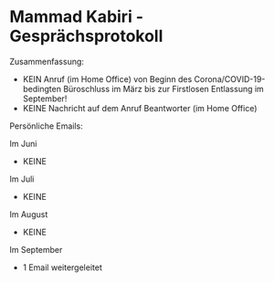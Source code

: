 # Mammad Kabiri   - Gesprächsprotokoll

Zusammenfassung:

- KEIN Anruf (im Home Office) von Beginn des Corona/COVID-19-bedingten Büroschluss im März bis zur Firstlosen Entlassung im September!
- KEINE Nachricht auf dem Anruf Beantworter (im Home Office)


Persönliche Emails:

Im Juni

- KEINE

Im Juli  

- KEINE

Im August

- KEINE

Im September

- 1 Email weitergeleitet 


